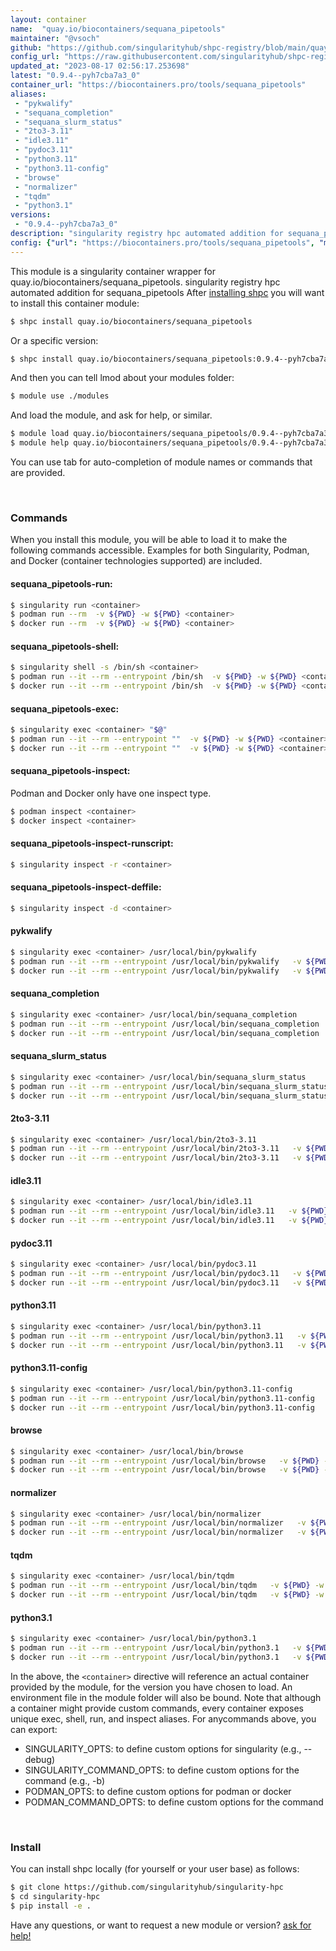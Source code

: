 ```yaml
---
layout: container
name:  "quay.io/biocontainers/sequana_pipetools"
maintainer: "@vsoch"
github: "https://github.com/singularityhub/shpc-registry/blob/main/quay.io/biocontainers/sequana_pipetools/container.yaml"
config_url: "https://raw.githubusercontent.com/singularityhub/shpc-registry/main/quay.io/biocontainers/sequana_pipetools/container.yaml"
updated_at: "2023-08-17 02:56:17.253698"
latest: "0.9.4--pyh7cba7a3_0"
container_url: "https://biocontainers.pro/tools/sequana_pipetools"
aliases:
 - "pykwalify"
 - "sequana_completion"
 - "sequana_slurm_status"
 - "2to3-3.11"
 - "idle3.11"
 - "pydoc3.11"
 - "python3.11"
 - "python3.11-config"
 - "browse"
 - "normalizer"
 - "tqdm"
 - "python3.1"
versions:
 - "0.9.4--pyh7cba7a3_0"
description: "singularity registry hpc automated addition for sequana_pipetools"
config: {"url": "https://biocontainers.pro/tools/sequana_pipetools", "maintainer": "@vsoch", "description": "singularity registry hpc automated addition for sequana_pipetools", "latest": {"0.9.4--pyh7cba7a3_0": "sha256:9bd37c8704648a8ecfee50de9f8552d2bd2f1f038e9c9c7d4655c66ab50db4a5"}, "tags": {"0.9.4--pyh7cba7a3_0": "sha256:9bd37c8704648a8ecfee50de9f8552d2bd2f1f038e9c9c7d4655c66ab50db4a5"}, "docker": "quay.io/biocontainers/sequana_pipetools", "aliases": {"pykwalify": "/usr/local/bin/pykwalify", "sequana_completion": "/usr/local/bin/sequana_completion", "sequana_slurm_status": "/usr/local/bin/sequana_slurm_status", "2to3-3.11": "/usr/local/bin/2to3-3.11", "idle3.11": "/usr/local/bin/idle3.11", "pydoc3.11": "/usr/local/bin/pydoc3.11", "python3.11": "/usr/local/bin/python3.11", "python3.11-config": "/usr/local/bin/python3.11-config", "browse": "/usr/local/bin/browse", "normalizer": "/usr/local/bin/normalizer", "tqdm": "/usr/local/bin/tqdm", "python3.1": "/usr/local/bin/python3.1"}}
---
```


This module is a singularity container wrapper for quay.io/biocontainers/sequana_pipetools.
singularity registry hpc automated addition for sequana_pipetools
After [installing shpc](#install) you will want to install this container module:


```bash
$ shpc install quay.io/biocontainers/sequana_pipetools
```

Or a specific version:

```bash
$ shpc install quay.io/biocontainers/sequana_pipetools:0.9.4--pyh7cba7a3_0
```

And then you can tell lmod about your modules folder:

```bash
$ module use ./modules
```

And load the module, and ask for help, or similar.

```bash
$ module load quay.io/biocontainers/sequana_pipetools/0.9.4--pyh7cba7a3_0
$ module help quay.io/biocontainers/sequana_pipetools/0.9.4--pyh7cba7a3_0
```

You can use tab for auto-completion of module names or commands that are provided.

<br>

### Commands

When you install this module, you will be able to load it to make the following commands accessible.
Examples for both Singularity, Podman, and Docker (container technologies supported) are included.

#### sequana_pipetools-run:

```bash
$ singularity run <container>
$ podman run --rm  -v ${PWD} -w ${PWD} <container>
$ docker run --rm  -v ${PWD} -w ${PWD} <container>
```

#### sequana_pipetools-shell:

```bash
$ singularity shell -s /bin/sh <container>
$ podman run --it --rm --entrypoint /bin/sh  -v ${PWD} -w ${PWD} <container>
$ docker run --it --rm --entrypoint /bin/sh  -v ${PWD} -w ${PWD} <container>
```

#### sequana_pipetools-exec:

```bash
$ singularity exec <container> "$@"
$ podman run --it --rm --entrypoint ""  -v ${PWD} -w ${PWD} <container> "$@"
$ docker run --it --rm --entrypoint ""  -v ${PWD} -w ${PWD} <container> "$@"
```

#### sequana_pipetools-inspect:

Podman and Docker only have one inspect type.

```bash
$ podman inspect <container>
$ docker inspect <container>
```

#### sequana_pipetools-inspect-runscript:

```bash
$ singularity inspect -r <container>
```

#### sequana_pipetools-inspect-deffile:

```bash
$ singularity inspect -d <container>
```


#### pykwalify

```bash
$ singularity exec <container> /usr/local/bin/pykwalify
$ podman run --it --rm --entrypoint /usr/local/bin/pykwalify   -v ${PWD} -w ${PWD} <container> -c " $@"
$ docker run --it --rm --entrypoint /usr/local/bin/pykwalify   -v ${PWD} -w ${PWD} <container> -c " $@"
```


#### sequana_completion

```bash
$ singularity exec <container> /usr/local/bin/sequana_completion
$ podman run --it --rm --entrypoint /usr/local/bin/sequana_completion   -v ${PWD} -w ${PWD} <container> -c " $@"
$ docker run --it --rm --entrypoint /usr/local/bin/sequana_completion   -v ${PWD} -w ${PWD} <container> -c " $@"
```


#### sequana_slurm_status

```bash
$ singularity exec <container> /usr/local/bin/sequana_slurm_status
$ podman run --it --rm --entrypoint /usr/local/bin/sequana_slurm_status   -v ${PWD} -w ${PWD} <container> -c " $@"
$ docker run --it --rm --entrypoint /usr/local/bin/sequana_slurm_status   -v ${PWD} -w ${PWD} <container> -c " $@"
```


#### 2to3-3.11

```bash
$ singularity exec <container> /usr/local/bin/2to3-3.11
$ podman run --it --rm --entrypoint /usr/local/bin/2to3-3.11   -v ${PWD} -w ${PWD} <container> -c " $@"
$ docker run --it --rm --entrypoint /usr/local/bin/2to3-3.11   -v ${PWD} -w ${PWD} <container> -c " $@"
```


#### idle3.11

```bash
$ singularity exec <container> /usr/local/bin/idle3.11
$ podman run --it --rm --entrypoint /usr/local/bin/idle3.11   -v ${PWD} -w ${PWD} <container> -c " $@"
$ docker run --it --rm --entrypoint /usr/local/bin/idle3.11   -v ${PWD} -w ${PWD} <container> -c " $@"
```


#### pydoc3.11

```bash
$ singularity exec <container> /usr/local/bin/pydoc3.11
$ podman run --it --rm --entrypoint /usr/local/bin/pydoc3.11   -v ${PWD} -w ${PWD} <container> -c " $@"
$ docker run --it --rm --entrypoint /usr/local/bin/pydoc3.11   -v ${PWD} -w ${PWD} <container> -c " $@"
```


#### python3.11

```bash
$ singularity exec <container> /usr/local/bin/python3.11
$ podman run --it --rm --entrypoint /usr/local/bin/python3.11   -v ${PWD} -w ${PWD} <container> -c " $@"
$ docker run --it --rm --entrypoint /usr/local/bin/python3.11   -v ${PWD} -w ${PWD} <container> -c " $@"
```


#### python3.11-config

```bash
$ singularity exec <container> /usr/local/bin/python3.11-config
$ podman run --it --rm --entrypoint /usr/local/bin/python3.11-config   -v ${PWD} -w ${PWD} <container> -c " $@"
$ docker run --it --rm --entrypoint /usr/local/bin/python3.11-config   -v ${PWD} -w ${PWD} <container> -c " $@"
```


#### browse

```bash
$ singularity exec <container> /usr/local/bin/browse
$ podman run --it --rm --entrypoint /usr/local/bin/browse   -v ${PWD} -w ${PWD} <container> -c " $@"
$ docker run --it --rm --entrypoint /usr/local/bin/browse   -v ${PWD} -w ${PWD} <container> -c " $@"
```


#### normalizer

```bash
$ singularity exec <container> /usr/local/bin/normalizer
$ podman run --it --rm --entrypoint /usr/local/bin/normalizer   -v ${PWD} -w ${PWD} <container> -c " $@"
$ docker run --it --rm --entrypoint /usr/local/bin/normalizer   -v ${PWD} -w ${PWD} <container> -c " $@"
```


#### tqdm

```bash
$ singularity exec <container> /usr/local/bin/tqdm
$ podman run --it --rm --entrypoint /usr/local/bin/tqdm   -v ${PWD} -w ${PWD} <container> -c " $@"
$ docker run --it --rm --entrypoint /usr/local/bin/tqdm   -v ${PWD} -w ${PWD} <container> -c " $@"
```


#### python3.1

```bash
$ singularity exec <container> /usr/local/bin/python3.1
$ podman run --it --rm --entrypoint /usr/local/bin/python3.1   -v ${PWD} -w ${PWD} <container> -c " $@"
$ docker run --it --rm --entrypoint /usr/local/bin/python3.1   -v ${PWD} -w ${PWD} <container> -c " $@"
```



In the above, the `<container>` directive will reference an actual container provided
by the module, for the version you have chosen to load. An environment file in the
module folder will also be bound. Note that although a container
might provide custom commands, every container exposes unique exec, shell, run, and
inspect aliases. For anycommands above, you can export:

 - SINGULARITY_OPTS: to define custom options for singularity (e.g., --debug)
 - SINGULARITY_COMMAND_OPTS: to define custom options for the command (e.g., -b)
 - PODMAN_OPTS: to define custom options for podman or docker
 - PODMAN_COMMAND_OPTS: to define custom options for the command

<br>

### Install

You can install shpc locally (for yourself or your user base) as follows:

```bash
$ git clone https://github.com/singularityhub/singularity-hpc
$ cd singularity-hpc
$ pip install -e .
```

Have any questions, or want to request a new module or version? [ask for help!](https://github.com/singularityhub/singularity-hpc/issues)